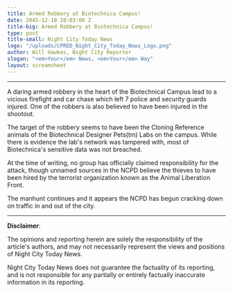 ```yaml
---
title: Armed Robbery at Biotechnica Campus!
date: 2045-12-10 20:03:00 Z
title-big: Armed Robbery at Biotechnica Campus!
type: post
title-small: Night City Today News
logo: "/uploads/CPRED_Night_City_Today_News_Logo.png"
author: Will Hawkes, Night City Reporter
slogan: "<em>Your</em> News, <em>Your</em> Way"
layout: screamsheet
---
```


---
A daring armed robbery in the heart of the Biotechnical Campus lead to a vicious firefight and car chase which left 7 police and security guards injured. One of the robbers is also believed to have been injured in the shootout.

The target of the robbery seems to have been the Cloning Reference animals of the Biotechnical Designer Pets(tm) Labs on the campus. While there is evidence the lab's network was tampered with, most of Biotechnica's sensitive data was not breached. 

At the time of writing, no group has officially claimed responsibility for the attack, though unnamed sources in the NCPD believe the thieves to have been hired by the terrorist organization known as the Animal Liberation Front. 

The manhunt continues and it appears the NCPD has begun cracking down on traffic in and out of the city. 

---

**Disclaimer**:

The opinions and reporting herein are solely the responsibility of the article's authors, and may not necessarily represent the views and positions of Night City Today News.

Night City Today News does not guarantee the factuality of its reporting, and is not responsible for any partially or entirely factually inaccurate information in its reporting.